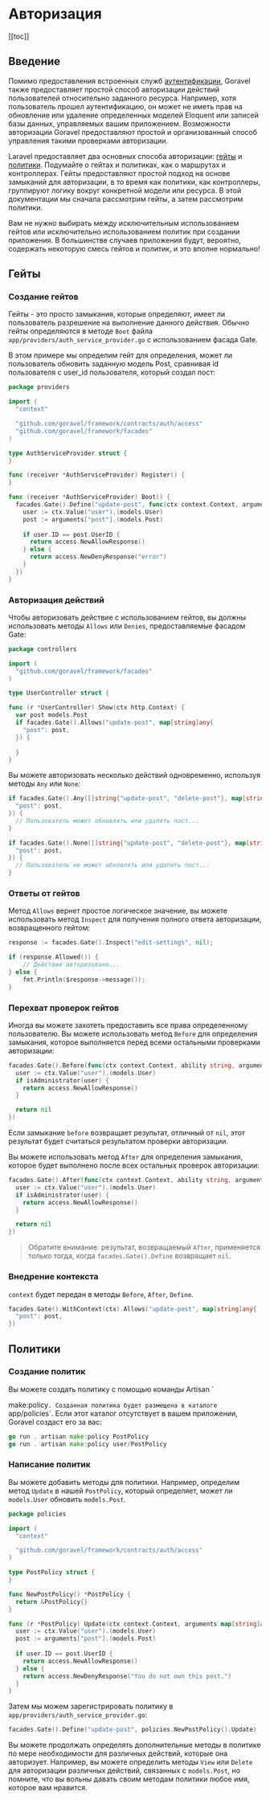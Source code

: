 # Авторизация

[[toc]]

## Введение

Помимо предоставления встроенных служб [аутентификации](./authentication.md), Goravel также предоставляет простой способ авторизации действий пользователей относительно заданного ресурса. Например, хотя пользователь прошел аутентификацию, он может не иметь прав на обновление или удаление определенных моделей Eloquent или записей базы данных, управляемых вашим приложением. Возможности авторизации Goravel предоставляют простой и организованный способ управления такими проверками авторизации.

Laravel предоставляет два основных способа авторизации: [гейты](#Гейты) и [политики](#Политики). Подумайте о гейтах и политиках, как о маршрутах и контроллерах. Гейты предоставляют простой подход на основе замыканий для авторизации, в то время как политики, как контроллеры, группируют логику вокруг конкретной модели или ресурса. В этой документации мы сначала рассмотрим гейты, а затем рассмотрим политики.

Вам не нужно выбирать между исключительным использованием гейтов или исключительно использованием политик при создании приложения. В большинстве случаев приложения будут, вероятно, содержать некоторую смесь гейтов и политик, и это вполне нормально!

## Гейты

### Создание гейтов

Гейты - это просто замыкания, которые определяют, имеет ли пользователь разрешение на выполнение данного действия. Обычно гейты определяются в методе `Boot` файла `app/providers/auth_service_provider.go` с использованием фасада Gate.

В этом примере мы определим гейт для определения, может ли пользователь обновить заданную модель Post, сравнивая id пользователя с user_id пользователя, который создал пост:

```go
package providers

import (
  "context"

  "github.com/goravel/framework/contracts/auth/access"
  "github.com/goravel/framework/facades"
)

type AuthServiceProvider struct {
}

func (receiver *AuthServiceProvider) Register() {
}

func (receiver *AuthServiceProvider) Boot() {
  facades.Gate().Define("update-post", func(ctx context.Context, arguments map[string]any) access.Response {
    user := ctx.Value("user").(models.User)
    post := arguments["post"].(models.Post)
    
    if user.ID == post.UserID {
      return access.NewAllowResponse()
    } else {
      return access.NewDenyResponse("error")
    }
  })
}
```

### Авторизация действий

Чтобы авторизовать действие с использованием гейтов, вы должны использовать методы `Allows` или `Denies`, предоставляемые фасадом Gate:

```go
package controllers

import (
  "github.com/goravel/framework/facades"
)

type UserController struct {

func (r *UserController) Show(ctx http.Context) {
  var post models.Post
  if facades.Gate().Allows("update-post", map[string]any{
    "post": post,
  }) {
    
  }
}
```

Вы можете авторизовать несколько действий одновременно, используя методы `Any` или `None`:

```go
if facades.Gate().Any([]string{"update-post", "delete-post"}, map[string]any{
  "post": post,
}) {
  // Пользователь может обновлять или удалять пост...
}

if facades.Gate().None([]string{"update-post", "delete-post"}, map[string]any{
  "post": post,
}) {
  // Пользователь не может обновлять или удалять пост...
}
```

### Ответы от гейтов

Метод `Allows` вернет простое логическое значение, вы можете использовать метод `Inspect` для получения полного ответа авторизации, возвращенного гейтом:

```go
response := facades.Gate().Inspect("edit-settings", nil);

if (response.Allowed()) {
    // Действие авторизовано...
} else {
    fmt.Println($response->message());
}
```

### Перехват проверок гейтов

Иногда вы можете захотеть предоставить все права определенному пользователю. Вы можете использовать метод `Before` для определения замыкания, которое выполняется перед всеми остальными проверками авторизации:

```go
facades.Gate().Before(func(ctx context.Context, ability string, arguments map[string]any) access.Response {
  user := ctx.Value("user").(models.User)
  if isAdministrator(user) {
    return access.NewAllowResponse()
  }

  return nil
})
```

Если замыкание `before` возвращает результат, отличный от `nil`, этот результат будет считаться результатом проверки авторизации.

Вы можете использовать метод `After` для определения замыкания, которое будет выполнено после всех остальных проверок авторизации:

```go
facades.Gate().After(func(ctx context.Context, ability string, arguments map[string]any, result access.Response) access.Response {
  user := ctx.Value("user").(models.User)
  if isAdministrator(user) {
    return access.NewAllowResponse()
  }

  return nil
})
```

> Обратите внимание: результат, возвращаемый `After`, применяется только тогда, когда `facades.Gate().Define` возвращает `nil`.

### Внедрение контекста

`context` будет передан в методы `Before`, `After`, `Define`.

```go
facades.Gate().WithContext(ctx).Allows("update-post", map[string]any{
  "post": post,
})
```

## Политики

### Создание политик

Вы можете создать политику с помощью команды Artisan `

make:policy`. Созданная политика будет размещена в каталоге `app/policies`. Если этот каталог отсутствует в вашем приложении, Goravel создаст его за вас:

```go
go run . artisan make:policy PostPolicy
go run . artisan make:policy user/PostPolicy
```

### Написание политик

Вы можете добавить методы для политики. Например, определим метод `Update` в нашей `PostPolicy`, который определяет, может ли `models.User` обновить `models.Post`.

```go
package policies

import (
  "context"

  "github.com/goravel/framework/contracts/auth/access"
)

type PostPolicy struct {
}

func NewPostPolicy() *PostPolicy {
  return &PostPolicy{}
}

func (r *PostPolicy) Update(ctx context.Context, arguments map[string]any) access.Response {
  user := ctx.Value("user").(models.User)
  post := arguments["post"].(models.Post)
    
  if user.ID == post.UserID {
    return access.NewAllowResponse()
  } else {
    return access.NewDenyResponse("You do not own this post.")
  }
}
```

Затем мы можем зарегистрировать политику в `app/providers/auth_service_provider.go`:

```go
facades.Gate().Define("update-post", policies.NewPostPolicy().Update)
```

Вы можете продолжать определять дополнительные методы в политике по мере необходимости для различных действий, которые она авторизует. Например, вы можете определить методы `View` или `Delete` для авторизации различных действий, связанных с `models.Post`, но помните, что вы вольны давать своим методам политики любое имя, которое вам нравится.

<CommentService/>